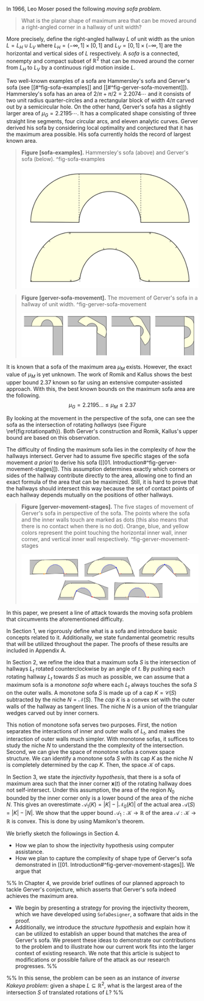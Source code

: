 In 1966, Leo Moser posed the following _moving sofa problem_.

> What is the planar shape of maximum area that can be moved around a right-angled corner in a hallway of unit width?

More precisely, define the right-angled hallway $L$ of unit width as the union $L = L_H \cup L_V$ where $L_H = (-\infty, 1] \times [0, 1]$ and $L_V = [0, 1] \times (-\infty, 1]$ are the horizontal and vertical sides of $L$ respectively. A _sofa_ is a connected, nonempty and compact subset of $\mathbb{R}^2$ that can be moved around the corner from $L_H$ to $L_V$ by a continuous rigid motion inside $L$. 

Two well-known examples of a sofa are Hammersley's sofa and Gerver's sofa (see [[#^fig-sofa-examples]] and [[#^fig-gerver-sofa-movement]]). Hammersley's sofa has an area of $2/\pi+\pi/2 = 2.2074\cdots$ and it consists of two unit radius quarter-circles and a rectangular block of width $4/\pi$ carved out by a semicircular hole. On the other hand, Gerver's sofa has a slightly larger area of $\mu_G = 2.2195\cdots$. It has a complicated shape consisting of three straight line segments, four circular arcs, and eleven analytic curves. Gerver derived his sofa by considering local optimality and conjectured that it has the maximum area possible. His sofa currently holds the record of largest known area.

> __Figure [sofa-examples].__ Hammersley's sofa (above) and Gerver's sofa (below). ^fig-sofa-examples
> 
> ![70%](images/sofa-examples.svg)

> __Figure [gerver-sofa-movement].__ The movement of Gerver's sofa in a hallway of unit width. ^fig-gerver-sofa-movement
> 
> ![100%](images/gerver-sofa-movement.svg)

It is known that a sofa of the maximum area $\mu_M$ exists. However, the exact value of $\mu_M$ is yet unknown. The work of Romik and Kallus shows the best upper bound $2.37$ known so far using an extensive computer-assisted approach. With this, the best known bounds on the maximum sofa area are the following.
$$\mu_G = 2.2195 \dots \leq \mu_M \leq 2.37$$

By looking at the movement in the perspective of the sofa, one can see the sofa as the intersection of rotating _hallways_ (see Figure \ref{fig:rotationpath}). Both Gerver's construction and Romik, Kallus's upper bound are based on this observation.

The difficulty of finding the maximum sofa lies in the complexity of _how_ the hallways intersect. Gerver had to assume five specific stages of the sofa movement _a priori_ to derive his sofa ([[01. Introduction#^fig-gerver-movement-stages]]). This assumption determines exactly which corners or sides of the hallway contribute directly to the area, allowing one to find an exact formula of the area that can be maximized. Still, it is hard to prove that the hallways should intersect this way because the set of contact points of each hallway depends mutually on the positions of other hallways.

> __Figure [gerver-movement-stages].__ The five stages of movement of Gerver's sofa in perspective of the sofa. The points where the sofa and the inner walls touch are marked as dots (this also means that there is no contact when there is no dot). Orange, blue, and yellow colors represent the point touching the horizontal inner wall, inner corner, and vertical inner wall respectively. ^fig-gerver-movement-stages
> 
> ![100%](images/gerver-movement-stages.svg)

In this paper, we present a line of attack towards the moving sofa problem that  circumvents the aforementioned difficulty.

In Section 1, we rigorously define what is a sofa and introduce basic concepts related to it. Additionally, we state fundamental geometric results that will be utilized throughout the paper. The proofs of these results are included in Appendix A.

In Section 2, we refine the idea that a maximum sofa $S$ is the intersection of hallways $L_t$ rotated counterclockwise by an angle of $t$. By pushing each rotating hallway $L_t$ towards $S$ as much as possible, we can assume that a maximum sofa is a _monotone sofa_ where each $L_t$ always touches the sofa $S$ on the outer walls. A monotone sofa $S$ is made up of a cap $K = \mathcal{C}(S)$ subtracted by the niche $N = \mathcal{N}(S)$. The _cap_ $K$ is a convex set with the outer walls of the hallway as tangent lines. The niche $N$ is a union of the triangular wedges carved out by inner corners. 

This notion of monotone sofa serves two purposes. First, the notion separates the interactions of inner and outer walls of $L_t$, and makes the interaction of outer walls much simpler. With monotone sofas, it suffices to study the niche $N$ to understand the the complexity of the intersection. Second, we can give the space of monotone sofas a convex space structure. We can identify a monotone sofa $S$ with its cap $K$ as the niche $N$ is completely determined by the cap $K$. Then, the space $\mathcal{K}$ of caps.

In Section 3, we state the _injectivity hypothesis_, that there is a sofa of maximum area such that the inner corner $\mathbf{x}(t)$ of the rotating hallway does not self-intersect. Under this assumption, the area of the region $N_0$ bounded by the inner corner only is a lower bound of the area of the niche $N$. This gives an overestimate $\mathcal{A}_1(K) = |K| - |\mathcal{N}_0(K)|$ of the actual area $\mathcal{A}(S) = |K| - |N|$. We show that the upper bound $\mathcal{A}_1 : \mathcal{K} \to \mathbb{R}$ of the area $\mathcal{A} : \mathcal{K} \to \mathbb{R}$ is convex. This is done by using Mamikon's theorem. 

We briefly sketch the followings in Section 4.
- How we plan to show the injectivity hypothesis using computer assistance. 
- How we plan to capture the complexity of shape type of Gerver's sofa demonstrated in [[01. Introduction#^fig-gerver-movement-stages]]. We argue that 

%%
In Chapter 4, we provide brief outlines of our planned approach to tackle Gerver's conjecture, which asserts that Gerver's sofa indeed achieves the maximum area. 
- We begin by presenting a strategy for proving the injectivity theorem, which we have developed using `SofaDesigner`, a software that aids in the proof. 
- Additionally, we introduce the _structure hypothesis_ and explain how it can be utilized to establish an upper bound that matches the area of Gerver's sofa. 
We present these ideas to demonstrate our contributions to the problem and to illustrate how our current work fits into the larger context of existing research. We note that this article is subject to modifications or possible failure of the attack as our research progresses.
%%

%%
In this sense, the problem can be seen as an instance of _inverse Kakeya problem_: given a shape $L \subseteq \mathbb{R}^2$, what is the largest area of the intersection $S$ of translated rotations of $L$? 
%%